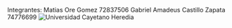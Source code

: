 Integrantes: Matias Ore Gomez  72837506
             Gabriel Amadeus Castillo Zapata 74776699
![Universidad Cayetano Heredia](https://portal.andina.pe/EDPfotografia3/Thumbnail/2019/06/20/000594816W.jpg)
             
